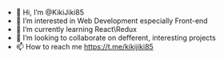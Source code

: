 - 👋 Hi, I’m @KikiJiki85
- 👀 I’m interested in Web Development especially Front-end
- 🌱 I’m currently learning React\Redux
- 💞️ I’m looking to collaborate on defferent, interesting projects
- 📫 How to reach me https://t.me/kikijiki85

<!---
KikiJiki85/KikiJiki85 is a ✨ special ✨ repository because its `README.md` (this file) appears on your GitHub profile.
You can click the Preview link to take a look at your changes.
--->
